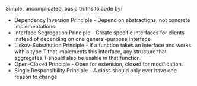Simple, uncomplicated, basic truths to code by:

- Dependency Inversion Principle - Depend on abstractions, not concrete implementations
- Interface Segregation Principle - Create specific interfaces for clients instead of depending on one general-purpose interface
- Liskov-Substitution Principle - If a function takes an interface and  works with a type T that implements this interface, any structure that aggregates T should also be usable in that function.
- Open-Closed Principle - Open for extension, closed for modification. 
- Single Responsibility Principle - A class should only ever have one reason to change
